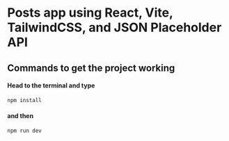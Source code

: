 # Posts app using React, Vite, TailwindCSS, and JSON Placeholder API

## Commands to get the project working
#### Head to the terminal and type

```bash
npm install
```
#### and then

```bash
npm run dev
```
